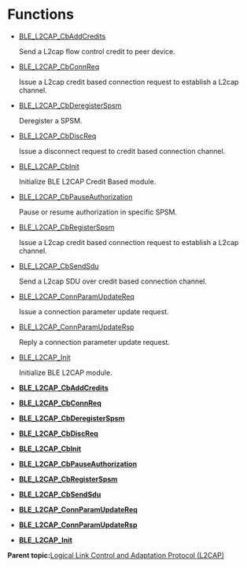 # Functions

-   [BLE\_L2CAP\_CbAddCredits](GUID-4EC81BF3-ECD0-4C1F-8289-11CE1E77164A.md)

    Send a L2cap flow control credit to peer device.

-   [BLE\_L2CAP\_CbConnReq](GUID-C5F52D69-1230-4918-9DD1-55F4C8A93919.md)

    Issue a L2cap credit based connection request to establish a L2cap channel.

-   [BLE\_L2CAP\_CbDeregisterSpsm](GUID-2E0BE7AA-C07D-4E37-8C47-10AA2CF067A5.md)

    Deregister a SPSM.

-   [BLE\_L2CAP\_CbDiscReq](GUID-B4A0FB8D-3068-42DD-AD63-2643CA22C029.md)

    Issue a disconnect request to credit based connection channel.

-   [BLE\_L2CAP\_CbInit](GUID-F957828B-8C4E-4603-AE21-3798C244699C.md)

    Initialize BLE L2CAP Credit Based module.

-   [BLE\_L2CAP\_CbPauseAuthorization](GUID-6FA97726-84F5-49C2-8F60-98D2716A5B9C.md)

    Pause or resume authorization in specific SPSM.

-   [BLE\_L2CAP\_CbRegisterSpsm](GUID-F926F893-B243-4000-9C9E-5BABB0E8D8CC.md)

    Issue a L2cap credit based connection request to establish a L2cap channel.

-   [BLE\_L2CAP\_CbSendSdu](GUID-C83A963B-3DB7-4230-ACDA-E61F19B47ACC.md)

    Send a L2cap SDU over credit based connection channel.

-   [BLE\_L2CAP\_ConnParamUpdateReq](GUID-59C45C90-FB47-406A-80C4-6FAAFB6134AB.md)

    Issue a connection parameter update request.

-   [BLE\_L2CAP\_ConnParamUpdateRsp](GUID-79FCDA86-AC40-4080-8871-3D7FFEDB5383.md)

    Reply a connection parameter update request.

-   [BLE\_L2CAP\_Init](GUID-3BF97A62-1318-41A7-8F9D-E5845E0E8C2A.md)

    Initialize BLE L2CAP module.


-   **[BLE\_L2CAP\_CbAddCredits](GUID-4EC81BF3-ECD0-4C1F-8289-11CE1E77164A.md)**  

-   **[BLE\_L2CAP\_CbConnReq](GUID-C5F52D69-1230-4918-9DD1-55F4C8A93919.md)**  

-   **[BLE\_L2CAP\_CbDeregisterSpsm](GUID-2E0BE7AA-C07D-4E37-8C47-10AA2CF067A5.md)**  

-   **[BLE\_L2CAP\_CbDiscReq](GUID-B4A0FB8D-3068-42DD-AD63-2643CA22C029.md)**  

-   **[BLE\_L2CAP\_CbInit](GUID-F957828B-8C4E-4603-AE21-3798C244699C.md)**  

-   **[BLE\_L2CAP\_CbPauseAuthorization](GUID-6FA97726-84F5-49C2-8F60-98D2716A5B9C.md)**  

-   **[BLE\_L2CAP\_CbRegisterSpsm](GUID-F926F893-B243-4000-9C9E-5BABB0E8D8CC.md)**  

-   **[BLE\_L2CAP\_CbSendSdu](GUID-C83A963B-3DB7-4230-ACDA-E61F19B47ACC.md)**  

-   **[BLE\_L2CAP\_ConnParamUpdateReq](GUID-59C45C90-FB47-406A-80C4-6FAAFB6134AB.md)**  

-   **[BLE\_L2CAP\_ConnParamUpdateRsp](GUID-79FCDA86-AC40-4080-8871-3D7FFEDB5383.md)**  

-   **[BLE\_L2CAP\_Init](GUID-3BF97A62-1318-41A7-8F9D-E5845E0E8C2A.md)**  


**Parent topic:**[Logical Link Control and Adaptation Protocol \(L2CAP\)](GUID-AC63CD9D-49A9-43C4-9C19-26FB8461730B.md)

